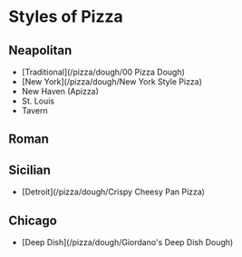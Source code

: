 # Styles of Pizza
## Neapolitan
- [Traditional](/pizza/dough/00 Pizza Dough)
- [New York](/pizza/dough/New York Style Pizza)
- New Haven (Apizza)
- St. Louis
- Tavern
## Roman
## Sicilian
- [Detroit](/pizza/dough/Crispy Cheesy Pan Pizza)
## Chicago
- [Deep Dish](/pizza/dough/Giordano's Deep Dish Dough)